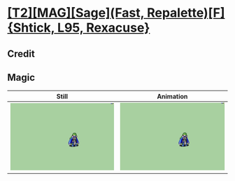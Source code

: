 # [\[T2\]\[MAG\]\[Sage\]\(Fast, Repalette\)\[F\]{Shtick, L95, Rexacuse}](../)

## Credit


	
## Magic

| Still | Animation |
| :---: | :-------: |
| ![Magic still](./Magic_000.png) | ![Magic animation](./Magic.gif) |
